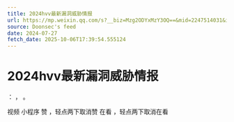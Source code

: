 ```yaml
---
title: 2024hvv最新漏洞威胁情报
url: https://mp.weixin.qq.com/s?__biz=Mzg2ODYxMzY3OQ==&mid=2247514031&idx=1&sn=cb11d2a42c3ee3bed028f966528e7498
source: Doonsec's feed
date: 2024-07-27
fetch_date: 2025-10-06T17:39:54.555124
---
```


# 2024hvv最新漏洞威胁情报

：
，
。

视频
小程序
赞
，轻点两下取消赞
在看
，轻点两下取消在看